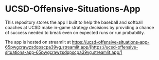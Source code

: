 # UCSD-Offensive-Situations-App

This repository stores the app I built to help the baseball and softball coaches at UCSD make in-game strategy decisions by providing a chance of success needed to break even on expected runs or run probability. 

The app is hosted on streamlit at https://ucsd-offensive-situations-app-65pwgcrawzsdqpscpa39vg.streamlit.app/[https://ucsd-offensive-situations-app-65pwgcrawzsdqpscpa39vg.streamlit.app/]
